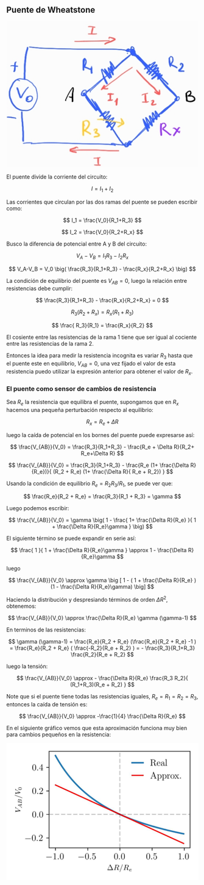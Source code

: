 ## Puente de Wheatstone

![pw](images/puenteW.jpg)

El puente divide la corriente del circuito:

$$
I= I_1+I_2
$$

Las corrientes que circulan por las dos ramas del puente se pueden escribir como:

$$
I_1 = \frac{V_0}{R_1+R_3}
$$

$$
I_2 = \frac{V_0}{R_2+R_x}
$$

Busco la diferencia de potencial entre A y B del circuito:

$$
V_A-V_B = I_1 R_3 - I_2 R_x
$$

$$
V_A-V_B = V_0 \big( \frac{R_3}{R_1+R_3} - \frac{R_x}{R_2+R_x}  \big)
$$

La condición de equilibrio del puente es $V_{AB}=0$, luego la relación entre resistencias debe cumplir:

$$
\frac{R_3}{R_1+R_3} - \frac{R_x}{R_2+R_x} = 0
$$

$$
R_3(R_2 + R_x) = R_x(R_1+R_3)
$$

$$
\frac{ R_3}{R_1} = \frac{R_x}{R_2} 
$$

El cosiente entre las resistencias de la rama 1 tiene que ser igual al cociente entre las resistencias de la rama 2.

Entonces la idea para medir la resistencia incognita es variar $R_3$ hasta que el puente este en equilibrio, $V_{AB}=0$, una vez fijado el valor de esta resistencia puedo utilizar la expresión anterior para obtener el valor de $R_x$.

### El puente como sensor de cambios de resistencia

Sea $R_e$ la resistencia que equilibra el puente, supongamos que en $R_x$ hacemos una pequeña perturbación respecto al equilibrio:

$$
R_x = R_e + \Delta R
$$

luego la caída de potencial en los bornes del puente puede expresarse así:

$$
\frac{V_{AB}}{V_0} =  \frac{R_3}{R_1+R_3} - \frac{R_e + \Delta R}{R_2+ R_e+\Delta R}
$$

$$
\frac{V_{AB}}{V_0} =  \frac{R_3}{R_1+R_3} - \frac{R_e (1+ \frac{\Delta R}{R_e})}{ (R_2 + R_e) (1+ \frac{\Delta R}{ R_e + R_2}) }
$$

Usando la condición de equilibrio $R_e = R_2R_3/R_1$, se puede ver que:

$$
\frac{R_e}{R_2 + R_e} = \frac{R_3}{R_1 + R_3} = \gamma
$$

Luego podemos escribir:

$$
\frac{V_{AB}}{V_0} = \gamma \big( 1 - \frac{ 1+ \frac{\Delta R}{R_e} }{ 1 + \frac{\Delta R}{R_e}\gamma  }     \big)
$$

El siguiente término se puede expandir en serie así:

$$
\frac{ 1 }{ 1 + \frac{\Delta R}{R_e}\gamma } \approx 1 -  \frac{\Delta R}{R_e}\gamma
$$

luego

$$
\frac{V_{AB}}{V_0} \approx \gamma \big [ 1 - ( 1 + \frac{\Delta R}{R_e} ) (1 -  \frac{\Delta R}{R_e}\gamma) \big]
$$

Haciendo la distribución y despresiando términos de orden $\Delta R ^2$, obtenemos:

$$
\frac{V_{AB}}{V_0} \approx \frac{\Delta R}{R_e} \gamma (\gamma-1)
$$

En terminos de las resistencias:

$$
\gamma (\gamma-1) = \frac{R_e}{R_2 + R_e} (\frac{R_e}{R_2 + R_e} -1 ) = \frac{R_e}{R_2 + R_e} ( \frac{-R_2}{R_e + R_2} ) = - \frac{R_3}{R_1+R_3} \frac{R_2}{R_e + R_2}
$$

luego la tensión:

$$
\frac{V_{AB}}{V_0} \approx - \frac{\Delta R}{R_e} \frac{R_3 R_2}{ (R_1+R_3)(R_e + R_2) }
$$

Note que si el puente tiene todas las resistencias iguales, $R_e=R_1=R_2=R_3$, entonces la caída de tensión es:

$$
\frac{V_{AB}}{V_0} \approx -\frac{1}{4} \frac{\Delta R}{R_e}
$$

En el siguiente gráfico vemos que esta aproximación funciona muy bien para cambios pequeños en la resistencia:

![pw](images/VpuenteW.jpg)


